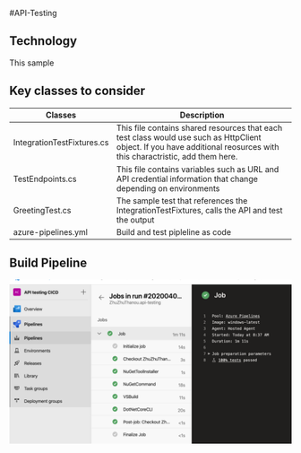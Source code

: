 #API-Testing

## Technology
This sample 
## Key classes to consider

| Classes                       | Description                                    | 
|-------------------------------|------------------------------------------------|
| IntegrationTestFixtures.cs    | This file contains shared resources that each test class would use such as HttpClient object. If you have additional reosurces with this charactristic, add them here.|        
| TestEndpoints.cs              | This file contains variables such as URL and API credential information that change depending on environments |
| GreetingTest.cs               | The sample test that references the IntegrationTestFixtures, calls the API and test the output |
| azure-pipelines.yml           | Build and test pipleline as code                |

## Build Pipeline
<img src="images/azure-pipeline.png" />
